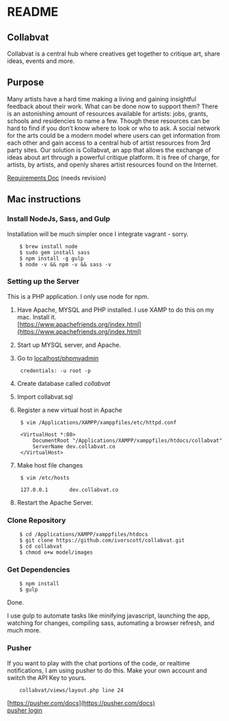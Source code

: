 # README #

## Collabvat
Collabvat is a central hub where creatives get together to critique art, share ideas, events and more.  

## Purpose ##
Many artists have a hard time making a living and gaining insightful feedback about their work. What can be done now to
support them? There is an astonishing amount of resources available for artists: jobs, grants, schools and residencies
to name a few. Though these resources can be hard to find if you don’t know where to look or who to ask. A social
network for the arts could be a modern model where users can get information from each other and gain access to a
central hub of artist resources from 3rd party sites. Our solution is Collabvat, an app that allows the exchange of
ideas about art through a powerful critique platform. It is free of charge, for artists, by artists, and openly shares
artist resources found on the Internet.

[Requirements Doc](https://docs.google.com/document/d/1Ckl59U7LSX2dlPDxujrjHEP3dOsh1ufzaP7DbiLC2IE/) (needs revision)

## Mac instructions
### Install NodeJs, Sass, and Gulp
Installation will be much simpler once I integrate vagrant - sorry.

        $ brew install node   
        $ sudo gem install sass  
        $ npm install -g gulp  
        $ node -v && npm -v && sass -v  

### Setting up the Server

This is a PHP application. I only use node for npm.

1. Have Apache, MYSQL and PHP installed. I use XAMP to do this on my mac. Install it.  
[https://www.apachefriends.org/index.html](https://www.apachefriends.org/index.html)
2. Start up MYSQL server, and Apache.
3. Go to [localhost/phpmyadmin](http://localhost/phpmyadmin)

        credentials: -u root -p  

4. Create database called *collabvat*
5. Import collabvat.sql
6. Register a new virtual host in Apache

        $ vim /Applications/XAMPP/xamppfiles/etc/httpd.conf

        <VirtualHost *:80>
            DocumentRoot "/Applications/XAMPP/xamppfiles/htdocs/collabvat"
            ServerName dev.collabvat.co
        </VirtualHost>

7. Make host file changes

        $ vim /etc/hosts

        127.0.0.1       dev.collabvat.co

8. Restart the Apache Server.

### Clone Repository

        $ cd /Applications/XAMPP/xamppfiles/htdocs    
        $ git clone https://github.com/ivorscott/collabvat.git    
        $ cd collabvat  
        $ chmod o+w model/images

### Get Dependencies

        $ npm install  
        $ gulp

Done.

I use gulp to automate tasks like minifying javascript, launching the app, watching for changes, compiling sass,
automating a browser refresh, and much more.  

### Pusher

If you want to play with the chat portions of the code, or realtime notifications, I am using pusher to do this.
Make your own account and switch the API Key to yours.

        collabvat/views/layout.php line 24

[https://pusher.com/docs](https://pusher.com/docs)  
[pusher login](https://dashboard.pusher.com/accounts/sign_in)   
